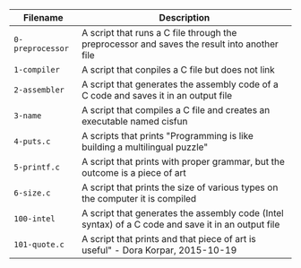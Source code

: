 | Filename | Description |
| ------- | ----------- |
| `0-preprocessor` | A script that runs a C file through the preprocessor and saves the result into another file |
| `1-compiler` | A script that conpiles a C file but does not link |
| `2-assembler` | A script that generates the assembly code of a C code and saves it in an output file |
| `3-name` | A script that compiles a C file and creates an executable named cisfun |
| `4-puts.c` | A scripts that prints "Programming is like building a multilingual puzzle" |
| `5-printf.c` | A script that prints with proper grammar, but the outcome is a piece of art |
| `6-size.c` | A script that prints the size of various types on the computer it is compiled |
| `100-intel` | A script that generates the assembly code (Intel syntax) of a C code and save it in an output file |
| `101-quote.c` | A script that prints and that piece of art is useful" - Dora Korpar, 2015-10-19 |
